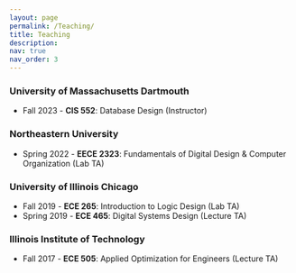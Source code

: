 ```yaml
---
layout: page
permalink: /Teaching/
title: Teaching
description: 
nav: true
nav_order: 3
---
```

### University of Massachusetts Dartmouth
* Fall 2023 - **CIS 552**: Database Design (Instructor)

### Northeastern University
* Spring 2022 - **EECE 2323**: Fundamentals of Digital Design & Computer Organization (Lab TA)

### University of Illinois Chicago 
* Fall 2019 - **ECE 265**: Introduction to Logic Design (Lab TA)
* Spring 2019 - **ECE 465**: Digital Systems Design (Lecture TA)

### Illinois Institute of Technology
* Fall 2017 - **ECE 505**: Applied Optimization for Engineers (Lecture TA)
